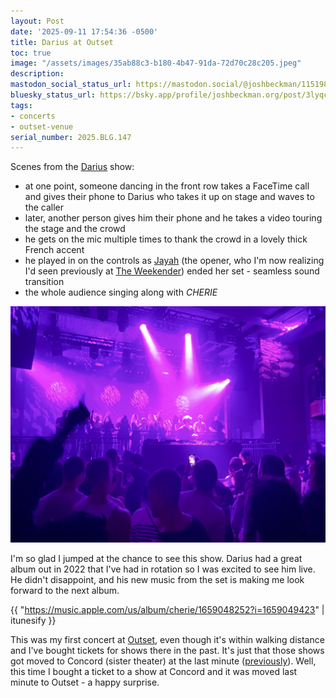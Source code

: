 ```yaml
---
layout: Post
date: '2025-09-11 17:54:36 -0500'
title: Darius at Outset
toc: true
image: "/assets/images/35ab88c3-b180-4b47-91da-72d70c28c205.jpeg"
description:
mastodon_social_status_url: https://mastodon.social/@joshbeckman/115198195963404927
bluesky_status_url: https://bsky.app/profile/joshbeckman.org/post/3lyqcuo57pl2c
tags:
- concerts
- outset-venue
serial_number: 2025.BLG.147
---
```

Scenes from the [Darius](https://www.francerocks.com/artist/darius/) show:
- at one point, someone dancing in the front row takes a FaceTime call and gives their phone to Darius who takes it up on stage and waves to the caller
- later, another person gives him their phone and he takes a video touring the stage and the crowd
- he gets on the mic multiple times to thank the crowd in a lovely thick French accent
- he played in on the controls as [Jayah](https://www.instagram.com/jayahhasson/?hl=en) (the opener, who I'm now realizing I'd seen previously at [The Weekender](https://www.joshbeckman.org/blog/attending/jungle-and-drama-at-the-july-fourth-weekender)) ended her set - seamless sound transition
- the whole audience singing along with _CHERIE_

![Darius at Outset](/assets/images/35ab88c3-b180-4b47-91da-72d70c28c205.jpeg)

I'm so glad I jumped at the chance to see this show. Darius had a great album out in 2022 that I've had in rotation so I was excited to see him live. He didn't disappoint, and his new music from the set is making me look forward to the next album.

{{ "https://music.apple.com/us/album/cherie/1659048252?i=1659049423" | itunesify }}

This was my first concert at [Outset](https://outsetlive.com/), even though it's within walking distance and I've bought tickets for shows there in the past. It's just that those shows got moved to Concord (sister theater) at the last minute ([previously](https://www.joshbeckman.org/blog/attending/bonobo-at-concord)). Well, this time I bought a ticket to a show at Concord and it was moved last minute to Outset - a happy surprise. 
